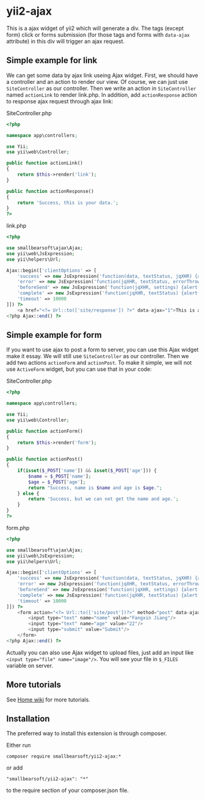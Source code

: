 # yii2-ajax
This is a ajax widget of yii2 which will generate a div. The tags (except form) click or forms submission (for those tags and forms with `data-ajax` attribute) in this div will trigger an ajax request.

## Simple example for link
We can get some data by ajax link useing Ajax widget. First, we should have a controller and an action to render our view. Of course, we can just use `SiteController` as our controller. Then we write an action in `SiteController` named `actionLink` to render link.php. In addition, add `actionResponse` action to response ajax request through ajax link:

SiteController.php
```php
<?php

namespace app\controllers;

use Yii;
use yii\web\Controller;

public function actionLink()
{
    return $this->render('link');
}

public function actionResponse()
{
    return 'Success, this is your data.';
}
?>
```

link.php
```php
<?php

use smallbearsoft\ajax\Ajax;
use yii\web\JsExpression;
use yii\helpers\Url;

Ajax::begin(['clientOptions' => [
    'success' => new JsExpression('function(data, textStatus, jqXHR) {alert(data)}'),
    'error' => new JsExpression('function(jqXHR, textStatus, errorThrown) {alert(errorThrown)}'),
    'beforeSend' => new JsExpression('function(jqXHR, settings) {alert("Before send.")}'),
    'complete' => new JsExpression('function(jqXHR, textStatus) {alert("Complete.")}'),
    'timeout' => 10000
]]) ?>
    <a href="<?= Url::to(['site/response']) ?>" data-ajax="1">This is an ajax link.</a>
<?php Ajax::end() ?>
```

## Simple example for form
If you want to use ajax to post a form to server, you can use this Ajax widget make it essay. We will still use `SiteController` as our controller. Then we add two actions `actionForm` and `actionPost`. To make it simple, we will not use `ActiveForm` widget, but you can use that in your code:

SiteController.php
```php
<?php

namespace app\controllers;

use Yii;
use yii\web\Controller;

public function actionForm()
{
    return $this->render('form');
}

public function actionPost()
{
    if(isset($_POST['name']) && isset($_POST['age'])) {
        $name = $_POST['name'];
        $age = $_POST['age'];
        return "Success, name is $name and age is $age.";
    } else {
        return 'Success, but we can not get the name and age.';
    }
}
?>
```

form.php
```php
<?php

use smallbearsoft\ajax\Ajax;
use yii\web\JsExpression;
use yii\helpers\Url;

Ajax::begin(['clientOptions' => [
    'success' => new JsExpression('function(data, textStatus, jqXHR) {alert(data)}'),
    'error' => new JsExpression('function(jqXHR, textStatus, errorThrown) {alert(errorThrown)}'),
    'beforeSend' => new JsExpression('function(jqXHR, settings) {alert("Before send.")}'),
    'complete' => new JsExpression('function(jqXHR, textStatus) {alert("Complete.")}'),
    'timeout' => 10000
]]) ?>
    <form action="<?= Url::to(['site/post'])?>" method="post" data-ajax="1">
        <input type="text" name="name" value="Fangxin Jiang"/>
        <input type="text" name="age" value="22"/>
        <input type="submit" value="Submit"/>
    </form>
<?php Ajax::end() ?>
```

Actually you can also use Ajax widget to upload files, just add an input like `<input type="file" name="image"/>`. You will see your file in `$_FILES` variable on server.

## More tutorials
See [Home wiki](https://github.com/smallbearsoft/yii2-ajax/wiki/Home) for more tutorials.

## Installation
The preferred way to install this extension is through composer.

Either run

```
composer require smallbearsoft/yii2-ajax:*
```

or add

```
"smallbearsoft/yii2-ajax": "*"
```

to the require section of your composer.json file.
